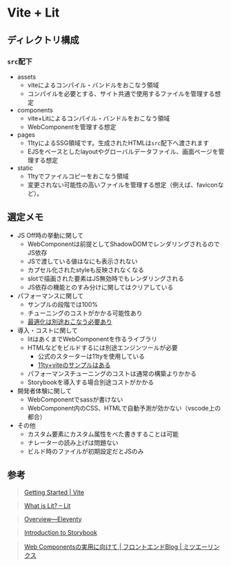 # Vite + Lit

## ディレクトリ構成

### `src`配下

- assets
  - viteによるコンパイル・バンドルをおこなう領域
  - コンパイルを必要とする、サイト共通で使用するファイルを管理する想定
- components
  - vite+Litによるコンパイル・バンドルをおこなう領域
  - WebComponentを管理する想定
- pages
  - 11tyによるSSG領域です。生成されたHTMLは`src`配下へ渡されます
  - EJSをベースとしたlayoutやグローバルデータファイル、画面ページを管理する想定
- static
  - 11tyでファイルコピーをおこなう領域
  - 変更されない可能性の高いファイルを管理する想定（例えば、faviconなど）。

## 選定メモ

- JS Off時の挙動に関して
  - WebComponentは前提としてShadowDOMでレンダリングされるのでJS依存
  - JSで渡している値はなにも表示されない
  - カプセル化されたstyleも反映されなくなる
  - slotで描画された要素はJS無効時でもレンダリングされる
  - JS依存の機能とのすみ分けに関してはクリアしている
- パフォーマンスに関して
  - サンプルの段階では100%
  - チューニングのコストがかかる可能性あり
  - [最適化は別途おこなう必要あり](https://lit.dev/docs/tools/production/)
- 導入・コストに関して
  - litはあくまでWebComponentを作るライブラリ
  - HTMLなどをビルドするには別途エンジンツールが必要
    - 公式のスターターは11tyを使用している
    - [11ty+viteのサンプルはある](https://github.com/fpapado/eleventy-with-vite)
  - パフォーマンスチューニングのコストは通常の構築よりかかる
  - Storybookを導入する場合別途コストがかかる
- 開発者体験に関して
  - WebComponentでsassが書けない
  - WebComponent内のCSS、HTMLで自動予測が効かない（vscode上の都合）
- その他
  - カスタム要素にカスタム属性をべた書きすることは可能
  - ナレーターの読み上げは問題ない
  - ビルド時のファイルが初期設定だとJSのみ

## 参考

> [Getting Started | Vite](https://vitejs.dev/guide/)

> [What is Lit? – Lit](https://lit.dev/docs/)

> [Overview—Eleventy](https://www.11ty.dev/docs/)

> [Introduction to Storybook](https://storybook.js.org/docs/react/get-started/introduction)

> [Web Componentsの実用に向けて | フロントエンドBlog | ミツエーリンクス](https://www.mitsue.co.jp/knowledge/blog/frontend/202012/18_0900.html)